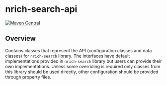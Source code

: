 # nrich-search-api

[![Maven Central](https://maven-badges.herokuapp.com/maven-central/net.croz.nrich/nrich-search-api/badge.svg?color=blue)](https://maven-badges.herokuapp.com/maven-central/net.croz.nrich/nrich-search-api)

## Overview

Contains classes that represent the API (configuration classes and data classes) for `nrich-search` library. The interfaces have default implementations provided in
`nrich-search` library but users can provide their own implementations. Unless some overriding is required only classes from this library should be used directly, other configuration should be
provided through property files.
